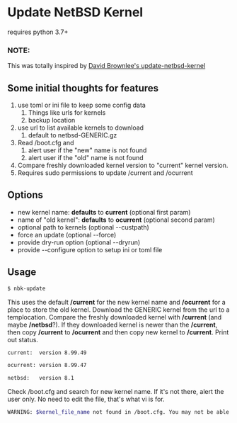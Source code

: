 # Update NetBSD Kernel

requires python 3.7+

### NOTE:
This was totally inspired by [David Brownlee's update-netbsd-kernel](https://github.com/abs0/update-netbsd-kernel)

## Some initial thoughts for features

1. use toml or ini file to keep some config data
    1. Things like urls for kernels
    1. backup location
1. use url to list available kernels to download
    1. default to netbsd-GENERIC.gz
1. Read /boot.cfg and 
    1. alert user if the "new" name is not found
    1. alert user if the "old" name is not found
1. Compare freshly downloaded kernel version to "current" kernel version.
1. Requires sudo permissions to update /current and /ocurrent

## Options

* new kernel name: **defaults** to **current** (optional first param)
* name of "old kernel": **defaults** to **ocurrent** (optional second param)
* optional path to kernels (optional --custpath)
* force an update (optional --force)
* provide dry-run option (optional --dryrun)
* provide --configure option to setup ini or toml file


## Usage

```bash
$ nbk-update 
```
This uses the default **/current** for the new kernel name and **/ocurrent** for a place to store the old kernel. Download the GENERIC kernel from the url to a templocation. Compare the freshly downloaded kernel with **/current** (and maybe **/netbsd**?). If they downloaded kernel is newer than the **/current**, then copy **/current** to **/ocurrent** and then copy new kernel to **/current**. Print out status.

```bash
current:  version 8.99.49

ocurrent: version 8.99.47

netbsd:   version 8.1
```

Check /boot.cfg and search for new kernel name. If it's not there, alert the user only. No need to edit the file, that's what vi is for.

```bash
WARNING: $kernel_file_name not found in /boot.cfg. You may not be able to boot using your new kernel
```



